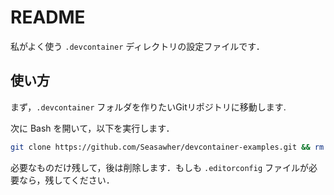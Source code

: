 # README

私がよく使う `.devcontainer` ディレクトリの設定ファイルです．

## 使い方

まず，`.devcontainer` フォルダを作りたいGitリポジトリに移動します.

次に Bash を開いて，以下を実行します．

```bash
git clone https://github.com/Seasawher/devcontainer-examples.git && rm -rf devcontainer-examples/.git
```

必要なものだけ残して，後は削除します．もしも `.editorconfig` ファイルが必要なら，残してください．
